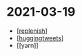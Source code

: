 # 2021-03-19

- [[replenish]]
- [[huggingtweets]]
- [[yarn]]

[//begin]: # "Autogenerated link references for markdown compatibility"
[replenish]: ../replenish "replenish"
[huggingtweets]: ../huggingtweets "huggingtweets"
[//end]: # "Autogenerated link references"